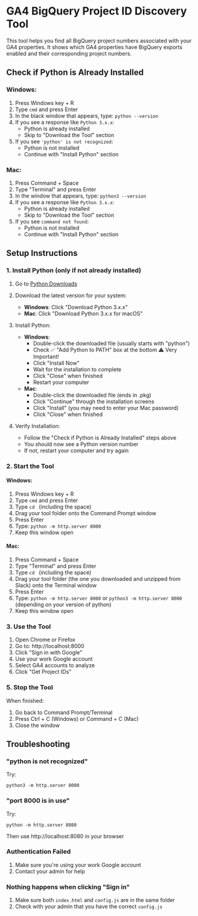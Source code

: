 # GA4 BigQuery Project ID Discovery Tool

This tool helps you find all BigQuery project numbers associated with your GA4 properties. It shows which GA4 properties have BigQuery exports enabled and their corresponding project numbers.

## Check if Python is Already Installed

### Windows:
1. Press Windows key + R
2. Type `cmd` and press Enter
3. In the black window that appears, type: `python --version`
4. If you see a response like `Python 3.x.x`:
   - Python is already installed
   - Skip to "Download the Tool" section
5. If you see `'python' is not recognized`:
   - Python is not installed
   - Continue with "Install Python" section

### Mac:
1. Press Command + Space
2. Type "Terminal" and press Enter
3. In the window that appears, type: `python3 --version`
4. If you see a response like `Python 3.x.x`:
   - Python is already installed
   - Skip to "Download the Tool" section
5. If you see `command not found`:
   - Python is not installed
   - Continue with "Install Python" section

## Setup Instructions

### 1. Install Python (only if not already installed)
1. Go to [Python Downloads](https://www.python.org/downloads/)
2. Download the latest version for your system:
   - **Windows**: Click "Download Python 3.x.x"
   - **Mac**: Click "Download Python 3.x.x for macOS"
3. Install Python:
   - **Windows**: 
     - Double-click the downloaded file (usually starts with "python")
     - Check ✅ "Add Python to PATH" box at the bottom ⚠️ Very Important!
     - Click "Install Now"
     - Wait for the installation to complete
     - Click "Close" when finished
     - Restart your computer
   - **Mac**: 
     - Double-click the downloaded file (ends in .pkg)
     - Click "Continue" through the installation screens
     - Click "Install" (you may need to enter your Mac password)
     - Click "Close" when finished

4. Verify Installation:
   - Follow the "Check if Python is Already Installed" steps above
   - You should now see a Python version number
   - If not, restart your computer and try again

### 2. Start the Tool
#### Windows:
1. Press Windows key + R
2. Type `cmd` and press Enter
3. Type `cd ` (including the space)
4. Drag your tool folder onto the Command Prompt window
5. Press Enter
6. Type: `python -m http.server 8000`
7. Keep this window open

#### Mac:
1. Press Command + Space
2. Type "Terminal" and press Enter
3. Type `cd ` (including the space)
4. Drag your tool folder (the one you downloaded and unzipped from Slack) onto the Terminal window
5. Press Enter
6. Type: `python -m http.server 8000` or `python3 -m http.server 8000` (depending on your version of python)
7. Keep this window open

### 3. Use the Tool
1. Open Chrome or Firefox
2. Go to: http://localhost:8000
3. Click "Sign in with Google"
4. Use your work Google account
5. Select GA4 accounts to analyze
6. Click "Get Project IDs"

### 5. Stop the Tool
When finished:
1. Go back to Command Prompt/Terminal
2. Press Ctrl + C (Windows) or Command + C (Mac)
3. Close the window

## Troubleshooting

### "python is not recognized"
Try:
```
python3 -m http.server 8000
```

### "port 8000 is in use"
Try:
```
python -m http.server 8080
```
Then use http://localhost:8080 in your browser

### Authentication Failed
1. Make sure you're using your work Google account
2. Contact your admin for help

### Nothing happens when clicking "Sign in"
1. Make sure both `index.html` and `config.js` are in the same folder
2. Check with your admin that you have the correct `config.js`

